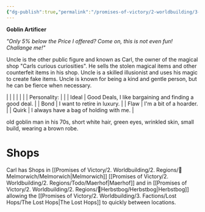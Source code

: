 ```yaml
---
{"dg-publish":true,"permalink":"/promises-of-victory/2-worldbuilding/3-factions/lost-hops/uncle/","title":"Uncle","noteIcon":""}
---
```








**Goblin Artificer**

_"Only 5% below the Price I offered? Come on, this is not even fun! Challange me!"_

Uncle is the other public figure and known as Carl, the owner of the magical shop "Carls curious curiosities". He sells the stolen magical items and other counterfeit items in his shop. Uncle is a skilled illusionist and uses his magic to create fake items. Uncle is known for being a kind and gentle person, but he can be fierce when necessary.

|              |                                                        |
|  |  |
| Personality: |                                                        |
| Ideal        | Good Deals, I like bargaining and finding a good deal. |
| Bond         | I want to retire in luxury.                            |
| Flaw         | I'm a bit of a hoarder.                                |
| Quirk        | I always have a bag of holding with me.                |

old goblin man in his 70s, short white hair, green eyes, wrinkled skin, small build, wearing a brown robe.

# Shops
Carl has Shops in [[Promises of Victory/2. Worldbuilding/2. Regions/🏰Melmorwich/Melmorwich\|Melmorwich]] [[Promises of Victory/2. Worldbuilding/2. Regions/Todo/Maerhof\|Maerhof]] and in [[Promises of Victory/2. Worldbuilding/2. Regions/🏰Herbstbog/Herbstbog\|Herbstbog]] allowing the [[Promises of Victory/2. Worldbuilding/3. Factions/Lost Hops/The Lost Hops\|The Lost Hops]] to quickly between locations.
